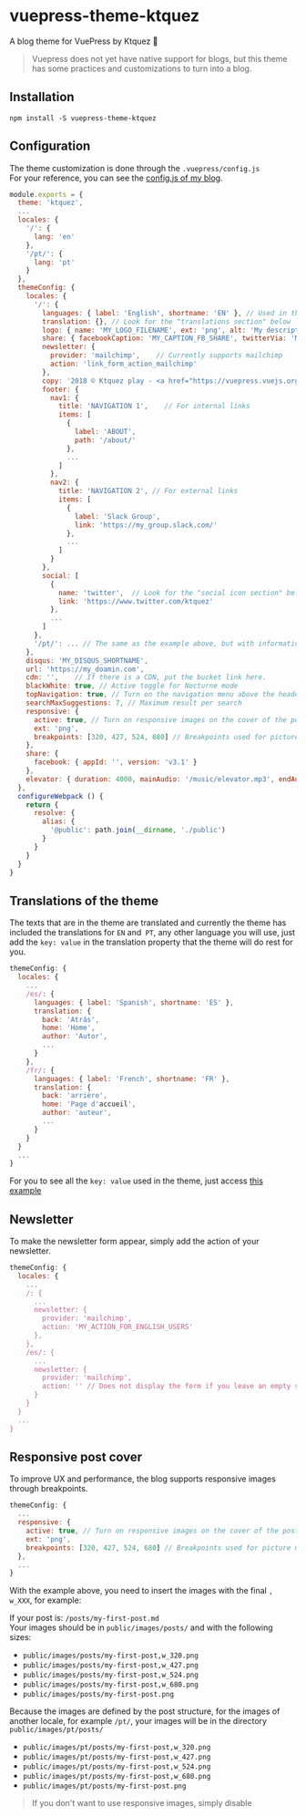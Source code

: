 # vuepress-theme-ktquez
A blog theme for VuePress by Ktquez 🤘

> Vuepress does not yet have native support for blogs, but this theme has some practices and customizations to turn into a blog.

## Installation

```shell
npm install -S vuepress-theme-ktquez
```

## Configuration

The theme customization is done through the `.vuepress/config.js`  
For your reference, you can see the [config.js of my blog](https://github.com/ktquezplay/webapp/blob/master/src/.vuepress/config.js). 

```javascript
module.exports = {
  theme: 'ktquez',
  ...
  locales: {
    '/': {
      lang: 'en'
    },
    '/pt/': {
      lang: 'pt'
    }
  },
  themeConfig: {
    locales: {
      '/': {
        languages: { label: 'English', shortname: 'EN' }, // Used in the drop down of languages
        translation: {}, // Look for the "translations section" below
        logo: { name: 'MY_LOGO_FILENAME', ext: 'png', alt: 'My description about logo' },
        share: { facebookCaption: 'MY_CAPTION_FB_SHARE', twitterVia: 'MY_TWITTER_NICKNAME' },
        newsletter: {
          provider: 'mailchimp',    // Currently supports mailchimp
          action: 'link_form_action_mailchimp'
        },
        copy: '2018 © Ktquez play - <a href="https://vuepress.vuejs.org/" rel="noopener" target="_blank"> MADE WITH VUEPRESS </a>',
        footer: {
          nav1: {
            title: 'NAVIGATION 1',    // For internal links
            items: [
              {
                label: 'ABOUT',
                path: '/about/'
              },
              ...
            ]
          },
          nav2: {
            title: 'NAVIGATION 2', // For external links
            items: [
              {
                label: 'Slack Group',
                link: 'https://my_group.slack.com/'
              },
              ...
            ]
          }
        },
        social: [ 
          {
            name: 'twitter',  // Look for the "social icon section" below
            link: 'https://www.twitter.com/ktquez'
          },
          ...
        ]
      },
      '/pt/': ... // The same as the example above, but with information from that language
    },
    disqus: 'MY_DISQUS_SHORTNAME',
    url: 'https://my_doamin.com',
    cdn: '',    // If there is a CDN, put the bucket link here.
    blackWhite: true, // Active toggle for Nocturne mode
    topNavigation: true, // Turn on the navigation menu above the header
    searchMaxSuggestions: 7, // Maximum result per search
    responsive: {
      active: true, // Turn on responsive images on the cover of the post
      ext: 'png',
      breakpoints: [320, 427, 524, 680] // Breakpoints used for picture media tag
    },
    share: {
      facebook: { appId: '', version: 'v3.1' }
    },
    elevator: { duration: 4000, mainAudio: '/music/elevator.mp3', endAudio: '/music/ding.mp3' }
  },
  configureWebpack () {
    return {
      resolve: {
        alias: {
          '@public': path.join(__dirname, './public')
        }
      }
    }
  }
}

```

## Translations of the theme

The texts that are in the theme are translated and currently the theme has included the translations for `EN` and` PT`, any other language you will use, just add the `key: value` in the translation property that the theme will do rest for you.

```js
themeConfig: {
  locales: {
    ...
    /es/: {
      languages: { label: 'Spanish', shortname: 'ES' },
      translation: {
        back: 'Atrás',
        home: 'Home',
        author: 'Autor',
        ...
      }
    },
    /fr/: {
      languages: { label: 'French', shortname: 'FR' },
      translation: {
        back: 'arrière',
        home: 'Page d'accueil',
        author: 'auteur',
        ...
      }
    }
  }
  ...
}
```

For you to see all the `key: value` used in the theme, just access [this example](https://github.com/ktquez/vuepress-theme-ktquez/blob/master/plugins/Translation/locales/en.js)


## Newsletter

To make the newsletter form appear, simply add the action of your newsletter.  

```js
themeConfig: {
  locales: {
    ...
    /: {
      ...
      newsletter: {
        provider: 'mailchimp',
        action: 'MY_ACTION_FOR_ENGLISH_USERS'
      },
    },
    /es/: {
      ...
      newsletter: {
        provider: 'mailchimp',
        action: '' // Does not display the form if you leave an empty string
      }
    }
  }
  ...
}
```

## Responsive post cover

To improve UX and performance, the blog supports responsive images through breakpoints.

```js
themeConfig: {
  ...
  responsive: {
    active: true, // Turn on responsive images on the cover of the post
    ext: 'png',
    breakpoints: [320, 427, 524, 680] // Breakpoints used for picture media tag
  },
  ...
}
```

With the example above, you need to insert the images with the final `, w_XXX`, for example:

If your post is: `/posts/my-first-post.md`  
Your images should be in `public/images/posts/` and with the following sizes:
- `public/images/posts/my-first-post,w_320.png`
- `public/images/posts/my-first-post,w_427.png`
- `public/images/posts/my-first-post,w_524.png`
- `public/images/posts/my-first-post,w_680.png`
- `public/images/posts/my-first-post.png` 

Because the images are defined by the post structure, for the images of another locale, for example `/pt/`, your images will be in the directory `public/images/pt/posts/`
- `public/images/pt/posts/my-first-post,w_320.png`
- `public/images/pt/posts/my-first-post,w_427.png`
- `public/images/pt/posts/my-first-post,w_524.png`
- `public/images/pt/posts/my-first-post,w_680.png`
- `public/images/pt/posts/my-first-post.png` 

> If you don't want to use responsive images, simply disable









